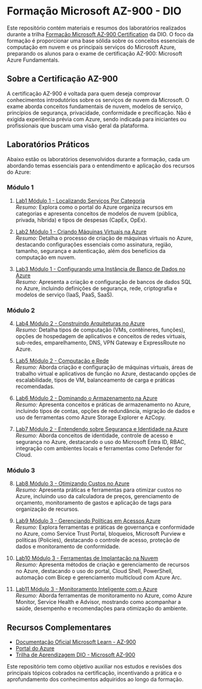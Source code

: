 # Formação Microsoft AZ-900 - DIO

Este repositório contém materiais e resumos dos laboratórios realizados durante a trilha [Formação Microsoft AZ-900 Certification](https://web.dio.me/track/formacao-microsoft-az-900-certification) da DIO. O foco da formação é proporcionar uma base sólida sobre os conceitos essenciais de computação em nuvem e os principais serviços do Microsoft Azure, preparando os alunos para o exame de certificação AZ-900: Microsoft Azure Fundamentals.

## Sobre a Certificação AZ-900

A certificação AZ-900 é voltada para quem deseja comprovar conhecimentos introdutórios sobre os serviços de nuvem da Microsoft. O exame aborda conceitos fundamentais de nuvem, modelos de serviço, princípios de segurança, privacidade, conformidade e precificação. Não é exigida experiência prévia com Azure, sendo indicada para iniciantes ou profissionais que buscam uma visão geral da plataforma.

## Laboratórios Práticos

Abaixo estão os laboratórios desenvolvidos durante a formação, cada um abordando temas essenciais para o entendimento e aplicação dos recursos do Azure:

### Módulo 1

1. [Lab1 Módulo 1 - Localizando Serviços Por Categoria](Lab1.md)  
   _Resumo:_ Explora como o portal do Azure organiza recursos em categorias e apresenta conceitos de modelos de nuvem (pública, privada, híbrida) e tipos de despesas (CapEx, OpEx).

2. [Lab2 Módulo 1 - Criando Máquinas Virtuais na Azure](Lab2.md)  
   _Resumo:_ Detalha o processo de criação de máquinas virtuais no Azure, destacando configurações essenciais como assinatura, região, tamanho, segurança e autenticação, além dos benefícios da computação em nuvem.

3. [Lab3 Módulo 1 - Configurando uma Instância de Banco de Dados no Azure](Lab3.md)  
   _Resumo:_ Apresenta a criação e configuração de bancos de dados SQL no Azure, incluindo definições de segurança, rede, criptografia e modelos de serviço (IaaS, PaaS, SaaS).

### Módulo 2

4. [Lab4 Módulo 2 - Construindo Arquiteturas no Azure](Lab4.md)  
   _Resumo:_ Detalha tipos de computação (VMs, contêineres, funções), opções de hospedagem de aplicativos e conceitos de redes virtuais, sub-redes, emparelhamento, DNS, VPN Gateway e ExpressRoute no Azure.

5. [Lab5 Módulo 2 - Computação e Rede](Lab5.md)  
   _Resumo:_ Aborda criação e configuração de máquinas virtuais, áreas de trabalho virtual e aplicativos de função no Azure, destacando opções de escalabilidade, tipos de VM, balanceamento de carga e práticas recomendadas.

6. [Lab6 Módulo 2 - Dominando o Armazenamento na Azure](Lab6.md)  
   _Resumo:_ Apresenta conceitos e práticas de armazenamento no Azure, incluindo tipos de contas, opções de redundância, migração de dados e uso de ferramentas como Azure Storage Explorer e AzCopy.

7. [Lab7 Módulo 2 - Entendendo sobre Segurança e Identidade na Azure](Lab7.md)  
   _Resumo:_ Aborda conceitos de identidade, controle de acesso e segurança no Azure, destacando o uso do Microsoft Entra ID, RBAC, integração com ambientes locais e ferramentas como Defender for Cloud.

### Módulo 3

8. [Lab8 Módulo 3 - Otimizando Custos no Azure](Lab8.md)  
   _Resumo:_ Apresenta práticas e ferramentas para otimizar custos no Azure, incluindo uso da calculadora de preços, gerenciamento de orçamento, monitoramento de gastos e aplicação de tags para organização de recursos.

9. [Lab9 Módulo 3 - Gerenciando Políticas em Acessos Azure](Lab9.md)  
   _Resumo:_ Explora ferramentas e práticas de governança e conformidade no Azure, como Service Trust Portal, bloqueios, Microsoft Purview e políticas (Policies), destacando o controle de acesso, proteção de dados e monitoramento de conformidade.

10. [Lab10 Módulo 3 - Ferramentas de Implantação na Nuvem](Lab10.md)  
    _Resumo:_ Apresenta métodos de criação e gerenciamento de recursos no Azure, destacando o uso do portal, Cloud Shell, PowerShell, automação com Bicep e gerenciamento multicloud com Azure Arc.

11. [Lab11 Módulo 3 - Monitoramento Inteligente com o Azure](Lab11.md)  
    _Resumo:_ Aborda ferramentas de monitoramento no Azure, como Azure Monitor, Service Health e Advisor, mostrando como acompanhar a saúde, desempenho e recomendações para otimização do ambiente.

## Recursos Complementares

- [Documentação Oficial Microsoft Learn - AZ-900](https://learn.microsoft.com/pt-br/certifications/exams/az-900/)
- [Portal do Azure](https://portal.azure.com/)
- [Trilha de Aprendizagem DIO - Microsoft AZ-900](https://web.dio.me/track/formacao-microsoft-az-900-certification)

Este repositório tem como objetivo auxiliar nos estudos e revisões dos principais tópicos cobrados na certificação, incentivando a prática e o aprofundamento dos conhecimentos adquiridos ao longo da formação.
